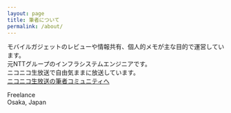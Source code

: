 ```yaml
---
layout: page
title: 筆者について
permalink: /about/
---
```


 モバイルガジェットのレビューや情報共有、個人的メモが主な目的で運営しています。 <br>
元NTTグループのインフラシステムエンジニアです。<br>
ニコニコ生放送で自由気ままに放送しています。<br>
[ニコニコ生放送の筆者コミュニティへ](http://com.nicovideo.jp/community/co1136215/)<br>

Freelance<br>
Osaka, Japan
